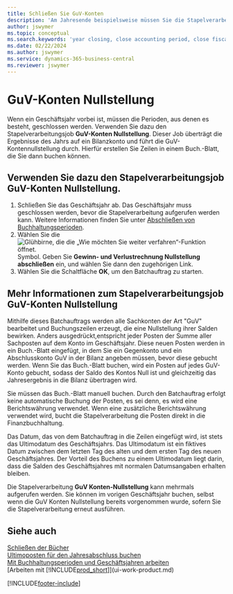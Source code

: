 ```yaml
---
title: Schließen Sie GuV-Konten
description: 'Am Jahresende beispielsweise müssen Sie die Stapelverarbeitung "GuV-Konten Nullstellung" laufen lassen, um die Buchhaltungsperioden zu schließen, aus der sich das Geschäftsjahr zusammensetzt.'
author: jswymer
ms.topic: conceptual
ms.search.keywords: 'year closing, close accounting period, close fiscal year, bank account detailed trial balance'
ms.date: 02/22/2024
ms.author: jswymer
ms.service: dynamics-365-business-central
ms.reviewer: jswymer
---
```

# GuV-Konten Nullstellung

Wenn ein Geschäftsjahr vorbei ist, müssen die Perioden, aus denen es besteht, geschlossen werden. Verwenden Sie dazu den Stapelverarbeitungsjob **GuV-Konten Nullstellung**. Dieser Job überträgt die Ergebnisse des Jahrs auf ein Bilanzkonto und führt die GuV-Kontennullstellung durch. Hierfür erstellen Sie Zeilen in einem Buch.-Blatt, die Sie dann buchen können.

## Verwenden Sie dazu den Stapelverarbeitungsjob GuV-Konten Nullstellung.

1. Schließen Sie das Geschäftsjahr ab. Das Geschäftsjahr muss geschlossen werden, bevor die Stapelverarbeitung aufgerufen werden kann. Weitere Informationen finden Sie unter [Abschließen von Buchhaltungsperioden](year-close-account-periods.md).
2. Wählen Sie die ![Glühbirne, die die „Wie möchten Sie weiter verfahren“-Funktion öffnet.](media/ui-search/search_small.png "Tell me-Funktion") Symbol. Geben Sie **Gewinn- und Verlustrechnung Nullstellung abschließen** ein, und wählen Sie dann den zugehörigen Link.
3. Wählen Sie die Schaltfläche **OK**, um den Batchauftrag zu starten.

## Mehr Informationen zum Stapelverarbeitungsjob GuV-Konten Nullstellung

Mithilfe dieses Batchauftrags werden alle Sachkonten der Art "GuV" bearbeitet und Buchungszeilen erzeugt, die eine Nullstellung ihrer Salden bewirken. Anders ausgedrückt,entspricht jeder Posten der Summe aller Sachposten auf dem Konto im Geschäftsjahr. Diese neuen Posten werden in ein Buch.-Blatt eingefügt, in dem Sie ein Gegenkonto und ein Abschlusskonto GuV in der Bilanz angeben müssen, bevor diese gebucht werden. Wenn Sie das Buch.-Blatt buchen, wird ein Posten auf jedes GuV-Konto gebucht, sodass der Saldo des Kontos Null ist und gleichzeitig das Jahresergebnis in die Bilanz übertragen wird.

Sie müssen das Buch.-Blatt manuell buchen. Durch den Batchauftrag erfolgt keine automatische Buchung der Posten, es sei denn, es wird eine Berichtswährung verwendet. Wenn eine zusätzliche Berichtswährung verwendet wird, bucht die Stapelverarbeitung die Posten direkt in die Finanzbuchhaltung.

Das Datum, das von dem Batchauftrag in die Zeilen eingefügt wird, ist stets das Ultimodatum des Geschäftsjahrs. Das Ultimodatum ist ein fiktives Datum zwischen dem letzten Tag des alten und dem ersten Tag des neuen Geschäftsjahres. Der Vorteil des Buchens zu einem Ultimodatum liegt darin, dass die Salden des Geschäftsjahres mit normalen Datumsangaben erhalten bleiben.

Die Stapelverarbeitung **GuV Konten-Nullstellung** kann mehrmals aufgerufen werden. Sie können im vorigen Geschäftsjahr buchen, selbst wenn die GuV Konten Nullstellung bereits vorgenommen wurde, sofern Sie die Stapelverarbeitung erneut ausführen.

## Siehe auch 

[Schließen der Bücher](year-close-books.md)  
[Ultimoposten für den Jahresabschluss buchen](year-how-post-year-end-close-entry.md)  
[Mit Buchhaltungsperioden und Geschäftsjahren arbeiten](finance-accounting-periods-and-fiscal-years.md)  
[Arbeiten mit [!INCLUDE[prod_short](includes/prod_short.md)]](ui-work-product.md)


[!INCLUDE[footer-include](includes/footer-banner.md)]
